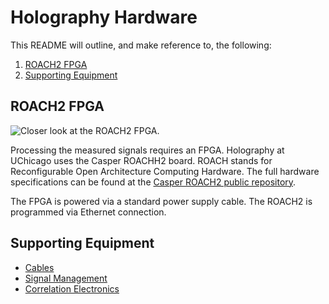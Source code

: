 # Holography Hardware #

This README will outline, and make reference to, the following:
1. [ROACH2 FPGA](#roach2-fpga)
2. [Supporting Equipment](#supporting-equipment)

## ROACH2 FPGA ##

![Closer look at the ROACH2 FPGA.](photos/roach.png "A closer look at the ROACH2.")

Processing the measured signals requires an FPGA. Holography at UChicago uses the Casper ROACHH2 board. ROACH stands for Reconfigurable Open Architecture Computing Hardware.  The full hardware specifications can be found at the [Casper ROACH2 public repository](https://github.com/casper-astro/casper-hardware/tree/master/FPGA_Hosts/ROACH2). 

The FPGA is powered via a standard power supply cable. The ROACH2 is programmed via Ethernet connection. 

## Supporting Equipment ##

- [Cables](Supporting_Equipment/Equipment_cables.md)
- [Signal Management](Supporting_Equipment/Signal_management.md)
- [Correlation Electronics](Supporting_Equipment/Correlation_electronics.md)
